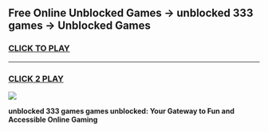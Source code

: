 
## Free Online Unblocked Games → unblocked 333 games → Unblocked Games
<h3>
<a href="https://premium.freeplayer.one?title=unblocked_333_games&ref=21F">CLICK TO PLAY</a></h3>
<hr>

<h3>
<a href="https://premium.freeplayer.one?title=unblocked_333_games&ref=21F">CLICK 2 PLAY</a>
  
</h3>

<a href="https://premium.freeplayer.one?title=unblocked_333_games&ref=21F/"><img src="https://clearcache.store/games.png"></a>


**unblocked 333 games games unblocked: Your Gateway to Fun and Accessible Online Gaming**
